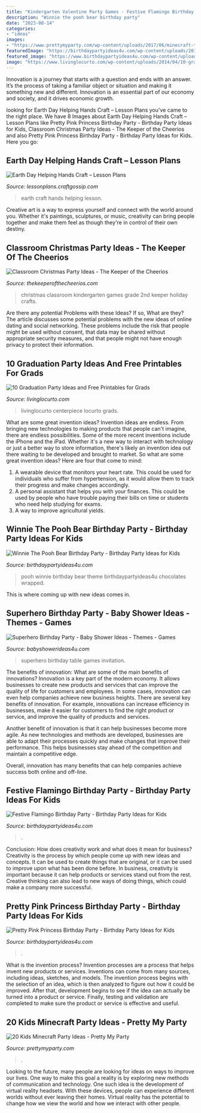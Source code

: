 ```yaml
---
title: "Kindergarten Valentine Party Games - Festive Flamingo Birthday Party"
description: "Winnie the pooh bear birthday party"
date: "2023-08-14"
categories:
- "ideas"
images:
- "https://www.prettymyparty.com/wp-content/uploads/2017/06/minecraft-tnt-birthday-cake.jpg"
featuredImage: "https://birthdaypartyideas4u.com/wp-content/uploads/2018/03/Festive-Flamingo-Birthday-Party-Treats.jpg"
featured_image: "https://www.birthdaypartyideas4u.com/wp-content/uploads/2016/08/pretty-pink-princess-birthday-party-food-table.jpg"
image: "https://www.livinglocurto.com/wp-content/uploads/2014/04/10-graduation-party-ideas.jpg"
---
```



Innovation is a journey that starts with a question and ends with an answer. It’s the process of taking a familiar object or situation and making it something new and different. Innovation is an essential part of our economy and society, and it drives economic growth.

	

		
looking for Earth Day Helping Hands Craft – Lesson Plans you've came to the right place. We have 8 Images about Earth Day Helping Hands Craft – Lesson Plans like Pretty Pink Princess Birthday Party - Birthday Party Ideas for Kids, Classroom Christmas Party Ideas - The Keeper of the Cheerios and also Pretty Pink Princess Birthday Party - Birthday Party Ideas for Kids. Here you go:
		
    
## Earth Day Helping Hands Craft – Lesson Plans

<img loading=lazy src="https://i0.wp.com/lessonplans.craftgossip.com/files/2015/04/Earth-Day-Helping-Hands-Craft.jpg?fit=600%2C980" onerror="this.onerror=null;this.src='https://tse3.mm.bing.net/th?id=OIP.NAQYHLB6fmmiMs45T0DWWgHaMG&amp;pid=15.1';" alt="Earth Day Helping Hands Craft – Lesson Plans">

_Source: lessonplans.craftgossip.com_

>earth craft hands helping lesson. 

	

Creative art is a way to express yourself and connect with the world around you. Whether it's paintings, sculptures, or music, creativity can bring people together and make them feel as though they're in control of their own destiny.

    
## Classroom Christmas Party Ideas - The Keeper Of The Cheerios

<img loading=lazy src="http://www.thekeeperofthecheerios.com/wp-content/uploads/2016/12/Over-20-Classroom-Christmas-Party-Ideas.jpg" onerror="this.onerror=null;this.src='https://tse1.mm.bing.net/th?id=OIP.yt0wiEclwhZYntaA-wwqCQHaOg&amp;pid=15.1';" alt="Classroom Christmas Party Ideas - The Keeper of the Cheerios">

_Source: thekeeperofthecheerios.com_

>christmas classroom kindergarten games grade 2nd keeper holiday crafts. 

	

Are there any potential Problems with these Ideas? If so, What are they?
The article discusses some potential problems with the new ideas of online dating and social networking. These problems include the risk that people might be used without consent, that data may be shared without appropriate security measures, and that people might not have enough privacy to protect their information.

    
## 10 Graduation Party Ideas And Free Printables For Grads

<img loading=lazy src="https://www.livinglocurto.com/wp-content/uploads/2014/04/10-graduation-party-ideas.jpg" onerror="this.onerror=null;this.src='https://tse4.mm.bing.net/th?id=OIP.v7JWdH7r6S_M7C4k6ndmbgHaLH&amp;pid=15.1';" alt="10 Graduation Party Ideas and Free Printables for Grads">

_Source: livinglocurto.com_

>livinglocurto centerpiece locurto grads. 

	

What are some great invention ideas?
Invention ideas are endless. From bringing new technologies to making products that people can't imagine, there are endless possibilities. Some of the more recent inventions include the iPhone and the iPad. Whether it's a new way to interact with technology or just a better way to store information, there's likely an invention idea out there waiting to be developed and brought to market. So what are some great invention ideas? Here are four that come to mind: 
1) A wearable device that monitors your heart rate. This could be used for individuals who suffer from hypertension, as it would allow them to track their progress and make changes accordingly. 
2) A personal assistant that helps you with your finances. This could be used by people who have trouble paying their bills on time or students who need help studying for exams. 
3) A way to improve agricultural yields.

    
## Winnie The Pooh Bear Birthday Party - Birthday Party Ideas For Kids

<img loading=lazy src="https://www.birthdaypartyideas4u.com/wp-content/uploads/2017/09/Winnie-The-Pooh-Bear-Birthday-Party-Wrapped-Chocolates.png" onerror="this.onerror=null;this.src='https://tse4.mm.bing.net/th?id=OIP.wBPAzjuzwbWfjXivcD_VGwHaE8&amp;pid=15.1';" alt="Winnie The Pooh Bear Birthday Party - Birthday Party Ideas for Kids">

_Source: birthdaypartyideas4u.com_

>pooh winnie birthday bear theme birthdaypartyideas4u chocolates wrapped. 

	

This is where coming up with new ideas comes in.

    
## Superhero Birthday Party - Baby Shower Ideas - Themes - Games

<img loading=lazy src="http://www.babyshowerideas4u.com/wp-content/uploads/2014/05/superhero-birthday-party-ideas-table-setting-little-capes-and-masks-682x1024.jpg" onerror="this.onerror=null;this.src='https://tse3.mm.bing.net/th?id=OIP.WqOaw8PXkrcZSVBjPyrcsgHaLH&amp;pid=15.1';" alt="Superhero Birthday Party - Baby Shower Ideas - Themes - Games">

_Source: babyshowerideas4u.com_

>superhero birthday table games invitation. 

	

The benefits of innovation: What are some of the main benefits of innovations?
Innovation is a key part of the modern economy. It allows businesses to create new products and services that can improve the quality of life for customers and employees. In some cases, innovation can even help companies achieve new business heights.
There are several key benefits of innovation. For example, innovations can increase efficiency in businesses, make it easier for customers to find the right product or service, and improve the quality of products and services.

Another benefit of innovation is that it can help businesses become more agile. As new technologies and methods are developed, businesses are able to adapt their processes quickly and make changes that improve their performance. This helps businesses stay ahead of the competition and maintain a competitive edge.

Overall, innovation has many benefits that can help companies achieve success both online and off-line.

    
## Festive Flamingo Birthday Party - Birthday Party Ideas For Kids

<img loading=lazy src="https://birthdaypartyideas4u.com/wp-content/uploads/2018/03/Festive-Flamingo-Birthday-Party-Treats.jpg" onerror="this.onerror=null;this.src='https://tse4.mm.bing.net/th?id=OIP.sg_MdIY2I6-YnEX3CMMZtQHaLH&amp;pid=15.1';" alt="Festive Flamingo Birthday Party - Birthday Party Ideas for Kids">

_Source: birthdaypartyideas4u.com_

>. 

	

Conclusion: How does creativity work and what does it mean for business?
Creativity is the process by which people come up with new ideas and concepts. It can be used to create things that are original, or it can be used to improve upon what has been done before. In business, creativity is important because it can help products or services stand out from the rest. Creative thinking can also lead to new ways of doing things, which could make a company more successful.

    
## Pretty Pink Princess Birthday Party - Birthday Party Ideas For Kids

<img loading=lazy src="https://www.birthdaypartyideas4u.com/wp-content/uploads/2016/08/pretty-pink-princess-birthday-party-food-table.jpg" onerror="this.onerror=null;this.src='https://tse2.mm.bing.net/th?id=OIP.rtmMgJln7uL6dEHs9CIWQQHaMP&amp;pid=15.1';" alt="Pretty Pink Princess Birthday Party - Birthday Party Ideas for Kids">

_Source: birthdaypartyideas4u.com_

>. 

	

What is the invention process?
Invention processes are a process that helps invent new products or services. Inventions can come from many sources, including ideas, sketches, and models. The invention process begins with the selection of an idea, which is then analyzed to figure out how it could be improved. After that, development begins to see if the idea can actually be turned into a product or service. Finally, testing and validation are completed to make sure the product or service is effective and useful.

    
## 20 Kids Minecraft Party Ideas - Pretty My Party

<img loading=lazy src="https://www.prettymyparty.com/wp-content/uploads/2017/06/minecraft-tnt-birthday-cake.jpg" onerror="this.onerror=null;this.src='https://tse1.mm.bing.net/th?id=OIP.Nf86K4GDwO6erSl9Yl5JygHaJ3&amp;pid=15.1';" alt="20 Kids Minecraft Party Ideas - Pretty My Party">

_Source: prettymyparty.com_

>. 

	

Looking to the future, many people are looking for ideas on ways to improve our lives. One way to make this goal a reality is by exploring new methods of communication and technology. One such idea is the development of virtual reality headsets. With these devices, people can experience different worlds without ever leaving their homes. Virtual reality has the potential to change how we view the world and how we interact with other people.

